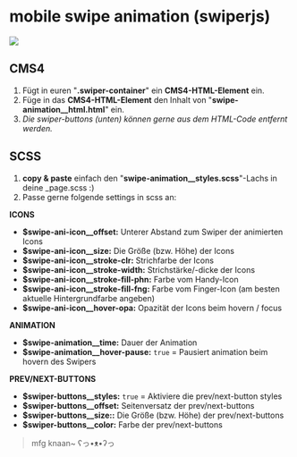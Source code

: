 # mobile swipe animation (swiperjs)
![](docs/docfx/images/MixtureOpen.gif)

## CMS4
1. Fügt in euren "**.swiper-container**" ein **CMS4-HTML-Element** ein.
2. Füge in das **CMS4-HTML-Element** den Inhalt von "**swipe-animation__html.html**" ein.
3. *Die swiper-buttons (unten) können gerne aus dem HTML-Code entfernt werden.*

## SCSS
1. **copy & paste** einfach den "**swipe-animation__styles.scss**"-Lachs in deine _page.scss :)
2. Passe gerne folgende settings in scss an:

**ICONS**
-  **$swipe-ani-icon__offset:** Unterer Abstand zum Swiper der animierten Icons
-  **$swipe-ani-icon__size:** Die Größe (bzw. Höhe) der Icons
-  **$swipe-ani-icon__stroke-clr:** Strichfarbe der Icons
-  **$swipe-ani-icon__stroke-width:** Strichstärke/-dicke der Icons
-  **$swipe-ani-icon__stroke-fill-phn:** Farbe vom Handy-Icon
-  **$swipe-ani-icon__stroke-fill-fng:** Farbe vom Finger-Icon (am besten aktuelle Hintergrundfarbe angeben)
-  **$swipe-ani-icon__hover-opa:** Opazität der Icons beim hovern / focus

**ANIMATION**
-  **$swipe-animation__time:** Dauer der Animation
-  **$swipe-animation__hover-pause:** `true` = Pausiert animation beim hovern des Swipers

**PREV/NEXT-BUTTONS**
-  **$swiper-buttons__styles:** `true` = Aktiviere die prev/next-button styles
-  **$swiper-buttons__offset:** Seitenversatz der prev/next-buttons
-  **$swiper-buttons__size::** Die Größe (bzw. Höhe) der prev/next-buttons
-  **$swiper-buttons__color:** Farbe der prev/next-buttons

> mfg knaan~ ʕっ•ᴥ•ʔっ

